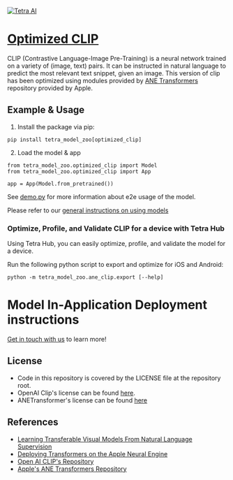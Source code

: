 [![Tetra AI](https://tetra.ai/img/logo.svg)](https://tetra.ai/)

# [Optimized CLIP](https://pr-119.dl2059zyljmsx.amplifyapp.com/model-zoo/optimized_clip)

CLIP (Contrastive Language-Image Pre-Training) is a neural network trained on a variety of (image, text) pairs. It can be instructed in natural language to predict the most relevant text snippet, given an image. This version of clip has been optimized using modules provided by [ANE Transformers](https://github.com/apple/ml-ane-transformers) repository provided by Apple.

## Example & Usage

1. Install the package via pip:
```
pip install tetra_model_zoo[optimized_clip]
```

2. Load the model & app
```
from tetra_model_zoo.optimized_clip import Model
from tetra_model_zoo.optimized_clip import App

app = App(Model.from_pretrained())
```

See [demo.py](demo.py) for more information about e2e usage of the model.

Please refer to our [general instructions on using models](../../#tetra-model-zoo)

### Optimize, Profile, and Validate CLIP for a device with Tetra Hub
Using Tetra Hub, you can easily optimize, profile, and validate the model for a device.

Run the following python script to export and optimize for iOS and Android:
```
python -m tetra_model_zoo.ane_clip.export [--help]
```

# Model In-Application Deployment instructions
<a href="mailto:support@tetra.ai?subject=Request Access for Tetra Hub&body=Interest in using CLIP (optimized) in model zoo for deploying on-device.">Get in touch with us</a> to learn more!

## License
- Code in this repository is covered by the LICENSE file at the repository root.
- OpenAI Clip's license can be found [here](https://github.com/openai/CLIP/blob/main/LICENSE).
- ANETransformer's license can be found [here](https://github.com/apple/ml-ane-transformers/blob/main/LICENSE.md)

## References
* [Learning Transferable Visual Models From Natural Language Supervision](https://arxiv.org/abs/2103.00020)
* [Deploying Transformers on the Apple Neural Engine](https://machinelearning.apple.com/research/neural-engine-transformers)
* [Open AI CLIP's Repository](https://github.com/openai/CLIP)
* [Apple's ANE Transformers Repository](https://github.com/apple/ml-ane-transformers/)
